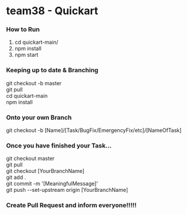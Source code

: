 # team38 - Quickart

### How to Run
1. cd quickart-main/ 
2. npm install  
3. npm start 


### Keeping up to date & Branching
git checkout -b master \
git pull \
cd quickart-main \
npm install 
### Onto your own Branch
git checkout -b [Name]/[Task/BugFix/EmergencyFix/etc]/[NameOfTask]
### Once you have finished your Task...
git checkout master \
git pull \
git checkout [YourBranchName] \
git add . \
git commit -m '[MeaningfulMessage]' \
git push --set-upstream origin [YourBranchName]
### Create Pull Request and inform everyone!!!!!
